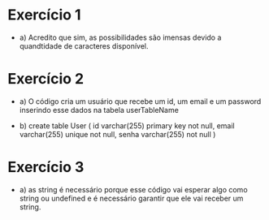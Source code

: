 # Exercício 1

* a) Acredito que sim, as possibilidades são imensas devido a quandtidade de caracteres disponível.

# Exercício 2

* a) O código cria um usuário que recebe um id, um email e um password inserindo esse dados na tabela userTableName

* b) create table User (
id varchar(255) primary key not null,
email varchar(255) unique not null,
senha varchar(255) not null
)

# Exercício 3

* a) as string é necessário porque esse código vai esperar algo como string ou undefined e é necessário garantir que ele vai receber um string.


